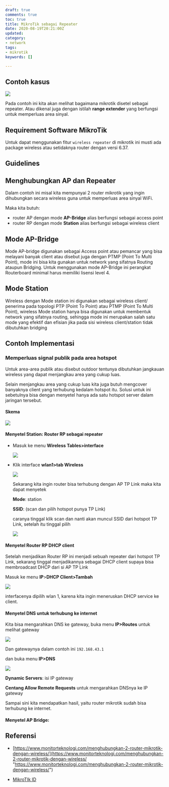 ```yaml
---
draft: true
comments: true
toc: true
title: MikroTik sebagai Repeater
date: 2020-08-19T20:21:00Z
updated: 
category:
- network
tags:
- mikrotik
keywords: []

---
```

## Contoh kasus

![](/images/screenshot-from-2020-08-20-15-09-51.png)

Pada contoh ini kita akan melihat bagaimana mikrotik disetel sebagai repeater. Atau dikenal juga dengan istilah **range extender** yang berfungsi untuk memperluas area sinyal.

## Requirement Software MikroTik 

Untuk dapat menggunakan fitur `wireless repeater` di mikrotik ini musti ada package wireless atau setidaknya router dengan versi 6.37.

## Guidelines

## Menghubungkan AP dan Repeater

Dalam contoh ini misal kita mempunyai 2 router mikrotik yang ingin dihubungkan secara wireless guna untuk memperluas area sinyal WiFi.

Maka kita butuh:

* router AP dengan mode **AP-Bridge** alias berfungsi sebagai access point
* router RP dengan mode **Station** alias berfungsi sebagai wireless client

## Mode AP-Bridge

Mode AP-bridge digunakan sebagai Access point atau pemancar yang bisa melayani banyak client atau disebut juga dengan PTMP (Point To Multi Point), mode ini bisa kita gunakan untuk network yang sifatnya Routing ataupun Bridging. Untuk menggunakan mode AP-Bridge ini perangkat Routerboard minimal harus memiliki lisensi level 4.

## Mode Station

Wireless dengan Mode station ini digunakan sebagai wireless client/ penerima pada topologi PTP (Point To Point) atau PTMP (Point To Multi Point), wireless Mode station hanya bisa digunakan untuk membentuk network yang sifatnya routing, sehingga mode ini merupakan salah satu mode yang efektif dan efisian jika pada sisi wireless client/station tidak dibutuhkan bridging

## Contoh Implementasi

### Memperluas signal publik pada area hotspot

Untuk area-area publik atau disebut outdoor tentunya dibutuhkan jangkauan wireless yang dapat menjangkau area yang cukup luas. 

Selain menjangkau area yang cukup luas kita juga butuh mengcover banyaknya client yang terhubung kedalam hotspot itu. Solusi untuk ini sebetulnya bisa dengan menyetel hanya ada satu hotspot server dalam jaringan tersebut.

#### Skema

![](/images/screenshot-from-2020-08-20-17-15-46.png)

#### Menyetel Station: Router RP sebagai repeater 

* Masuk ke menu **Wireless Tables>interface** 

  ![](/images/screenshot-from-2020-08-20-17-03-13.png)
* Klik interface **wlan1>tab Wireless**

  ![](/images/screenshot-from-2020-08-20-17-23-16.png)

  Sekarang kita ingin router bisa terhubung dengan AP TP Link maka kita dapat menyetek 

  **Mode**: station

  **SSID**: (scan dan pilih hotspot punya TP Link)

  caranya tinggal klik scan dan nanti akan muncul SSID dari hotspot TP Link, setelah itu tinggal pilih

  ![](/images/screenshot-from-2020-08-20-17-06-20.png)

#### Menyetel Router RP DHCP client

Setelah menjadikan Router RP ini menjadi sebuah repeater dari hotspot TP Link, sekarang tinggal menjadikannya sebagai DHCP client supaya bisa membroadcast DHCP dari si AP TP Link

Masuk ke menu **IP**>**DHCP Client>Tambah**

![](/images/screenshot-from-2020-08-20-17-32-13.png)

interfacenya dipilih wlan 1, karena kita ingin meneruskan DHCP service ke client.

#### Menyetel DNS untuk terhubung ke internet

Kita bisa mengarahkan DNS ke gateway, buka menu **IP>Routes** untuk melihat gateway

![](/images/screenshot-from-2020-08-20-17-40-33.png)

Dan gatewaynya dalam contoh ini `192.168.43.1`

dan buka menu **IP>DNS** 

![](/images/screenshot-from-2020-08-20-17-38-16.png)

**Dynamic Servers**: isi IP gateway

**Centang Allow Remote Requests** untuk mengarahkan DNSnya ke IP gateway 

Sampai sini kita mendapatkan hasil, yaitu router mikrotik sudah bisa terhubung ke internet.

#### Menyetel AP Bridge: 

## Referensi

* [https://www.monitorteknologi.com/menghubungkan-2-router-mikrotik-dengan-wireless/](https://www.monitorteknologi.com/menghubungkan-2-router-mikrotik-dengan-wireless/ "https://www.monitorteknologi.com/menghubungkan-2-router-mikrotik-dengan-wireless/")


* [MikroTIk ID](http://www.mikrotik.co.id/artikel_lihat.php?id=47#:\~:text=Mode%20WDS-Slave,menggunakan%201%20card%20wireless%20card. "MikroTik ID")